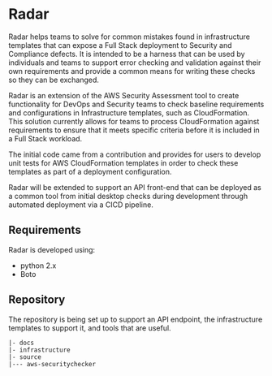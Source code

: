 # Radar

Radar helps teams to solve for common mistakes found in infrastructure templates that can expose a Full Stack deployment to Security and Compliance defects.  It is intended to be a harness that can be used by individuals and teams to support error checking and validation against their own requirements and provide a common means for writing these checks so they can be exchanged.

Radar is an extension of the AWS Security Assessment tool to create functionality for DevOps and Security teams to check baseline requirements and configurations in Infrastructure templates, such as CloudFormation. This solution currently allows for teams to process CloudFormation against requirements to ensure that it meets specific criteria before it is included in a Full Stack workload.

The initial code came from a contribution and provides for users to develop unit tests for AWS CloudFormation templates in order to check these templates as part of a deployment configuration.

Radar will be extended to support an API front-end that can be deployed as a common tool from initial desktop checks during development through automated deployment via a CICD pipeline.

## Requirements 
Radar is developed using:
 - python 2.x
 - Boto

## Repository
The repository is being set up to support an API endpoint, the infrastructure templates to support it, and tools that are useful.
```
|- docs
|- infrastructure
|- source
|--- aws-securitychecker
```
 



